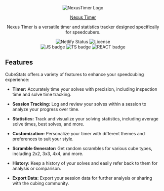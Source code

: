 <div align="center"> 
  <img src="https://media.discordapp.net/attachments/1137527038366978078/1154509458060345375/logo-small.png" alt="NexusTimer Logo"> 
    <p><a href="https://bucolic-narwhal-d39359.netlify.app/">Nexus Timer </a></p> </div>
    <p align="center">Nexus Timer is a versatile timer and statistics tracker designed specifically for speedcubers.</p>
<div align="center"> 
  <div>
    <img src="https://api.netlify.com/api/v1/badges/2583bc15-3bd3-4ea1-baf5-641b3cf8ff94/deploy-status" alt="Netlify Status" />
<img src="https://img.shields.io/github/license/bryanlundberg/NexusTimer.svg" alt="License" />
  </div>
<img src="https://img.shields.io/badge/JavaScript-323330?style=for-the-badge&logo=javascript&logoColor=F7DF1E" alt="JS badge" />
<img src="https://img.shields.io/badge/TypeScript-007ACC?style=for-the-badge&logo=typescript&logoColor=white" alt="TS badge" />
<img src="https://img.shields.io/badge/React-20232A?style=for-the-badge&logo=react&logoColor=61DAFB" alt="REACT badge" />
</div>

## Features

CubeStats offers a variety of features to enhance your speedcubing experience:

- **Timer:** Accurately time your solves with precision, including inspection time and solve time tracking.

- **Session Tracking:** Log and review your solves within a session to analyze your progress over time.

- **Statistics:** Track and visualize your solving statistics, including average solve times, best solves, and more.

- **Customization:** Personalize your timer with different themes and preferences to suit your style.

- **Scramble Generator:** Get random scrambles for various cube types, including 2x2, 3x3, 4x4, and more.

- **History:** Keep a history of your solves and easily refer back to them for analysis or comparison.

- **Export Data:** Export your session data for further analysis or sharing with the cubing community.
